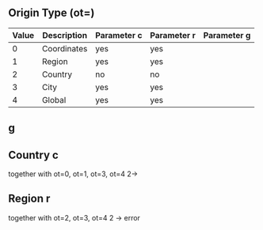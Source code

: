 ## Origin Type (ot=)

| Value | Description | Parameter c | Parameter r | Parameter g |
|-------|-------------|-------------|-------------|-------------|
| 0     | Coordinates | yes         | yes         |
| 1     | Region      | yes         | yes         |
| 2     | Country     | no          | no          |
| 3     | City        | yes         | yes         |
| 4     | Global      | yes         | yes         |

## g

## Country c
together with ot=0, ot=1, ot=3, ot=4
  2->

## Region r
together with  ot=2, ot=3, ot=4
  2 -> error
